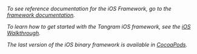 *To see reference documentation for the iOS Framework, go to the [framework documentation](https://mapzen.com/documentation/tangram/ios-framework/0.6.1/).*

*To learn how to get started with the Tangram iOS framework, see the [iOS Walkthrough](https://mapzen.com/documentation/tangram/ios-walkthrough/).*

*The last version of the iOS binary framework is available in [CocoaPods](https://cocoapods.org/pods/Tangram-ES).*
